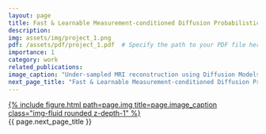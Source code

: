 ```yaml
---
layout: page
title: Fast & Learnable Measurement-conditioned Diffusion Probabilistic Model for Under-sampled MRI Reconstruction
description: 
img: assets/img/project_1.png
pdf: /assets/pdf/project_1.pdf  # Specify the path to your PDF file here
importance: 1
category: work
related_publications: 
image_caption: "Under-sampled MRI reconstruction using Diffusion Models"
next_page_title: "Fast & Learnable Measurement-conditioned Diffusion Probabilistic Model for Under-sampled MRI Reconstruction"
---
```


<div class="row">
    <div class="col-sm mt-3 mt-md-0">
        <a href="{{ page.pdf }}" target="_blank">
            {% include figure.html path=page.img title=page.image_caption class="img-fluid rounded z-depth-1" %}
        </a>
    </div>
</div>
<div class="caption">
    {{ page.next_page_title }}
</div>
<!-- <div class="caption">
    {{ page.image_caption }}
</div> -->

<!-- <div class="caption">
    {{ page.next_page_title }}
</div> -->

<!-- You can also put regular text between your rows of images.
Say you wanted to write a little bit about your project before you posted the rest of the images.
You describe how you toiled, sweated, *bled* for your project, and then... you reveal its glory in the next row of images. -->


<!-- <div class="caption">
    You can also have artistically styled 2/3 + 1/3 images, like these.
</div> -->
